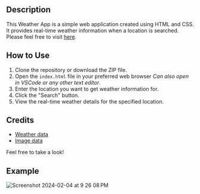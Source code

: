 ## Description
This Weather App is a simple web application created using HTML and CSS. It provides real-time weather information when a location is searched. Please feel free to visit [here](https://delstroo.github.io/weather-app/).

## How to Use
1. Clone the repository or download the ZIP file.
2. Open the `index.html` file in your preferred web browser *Can also open in VSCode or any other text editor*.
3. Enter the location you want to get weather information for.
4. Click the "Search" button.
5. View the real-time weather details for the specified location.

## Credits
- [Weather data](https://openweathermap.org)
- [Image data](https://unsplash.com)

Feel free to take a look!

## Example
![Screenshot 2024-02-04 at 9 26 08 PM](https://github.com/Delstroo/weather-app/assets/87548497/f8e9eb2d-de2b-47df-8984-2356a237e0cc)
